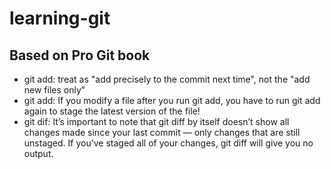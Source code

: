 # learning-git

## Based on Pro Git book
* git add: treat as "add precisely to the commit next time", not the "add new files only"
* git add:  If  you  modify  a  file  after  you  run  git add,  you  have  to  run  git add  again  to  stage  the
latest version of the file!
* git dif: It’s  important  to  note  that  git  diff  by  itself  doesn’t  show  all  changes  made  since  your  last
commit — only  changes  that  are  still  unstaged.  If  you’ve  staged  all  of  your  changes,  git diff  will
give you no output.

